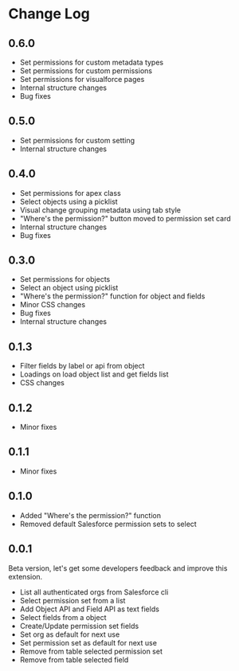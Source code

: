 # Change Log

## 0.6.0

- Set permissions for custom metadata types
- Set permissions for custom permissions
- Set permissions for visualforce pages
- Internal structure changes
- Bug fixes

## 0.5.0

- Set permissions for custom setting
- Internal structure changes

## 0.4.0

- Set permissions for apex class
- Select objects using a picklist
- Visual change grouping metadata using tab style
- "Where's the permission?" button moved to permission set card
- Internal structure changes
- Bug fixes

## 0.3.0

- Set permissions for objects
- Select an object using picklist
- "Where's the permission?" function for object and fields
- Minor CSS changes
- Bug fixes
- Internal structure changes

## 0.1.3

- Filter fields by label or api from object
- Loadings on load object list and get fields list
- CSS changes

## 0.1.2

- Minor fixes

## 0.1.1

- Minor fixes

## 0.1.0

- Added "Where's the permission?" function
- Removed default Salesforce permission sets to select

## 0.0.1

Beta version, let's get some developers feedback and improve this extension.

- List all authenticated orgs from Salesforce cli
- Select permission set from a list
- Add Object API and Field API as text fields
- Select fields from a object
- Create/Update permission set fields
- Set org as default for next use
- Set permission set as default for next use
- Remove from table selected permission set
- Remove from table selected field